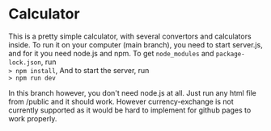 # Calculator
This is a pretty simple calculator, with several convertors and calculators inside.
To run it on your computer (main branch), you need to start server.js, and for it you need node.js and npm.
To get `node_modules` and `package-lock.json`, run <br>
`> npm install`,
And to start the server, run <br>
`> npm run dev`

In this branch however, you don't need node.js at all. Just run any html file from /public and it should work.
However currency-exchange is not currently supported as it would be hard to implement for github pages to work properly.